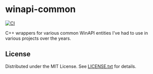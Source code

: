 winapi-common
=============

[![CI](https://github.com/egor-tensin/winapi-common/workflows/CI/badge.svg)](https://github.com/egor-tensin/winapi-common/actions?query=workflow%3ACI)

C++ wrappers for various common WinAPI entities I've had to use in various
projects over the years.

License
-------

Distributed under the MIT License.
See [LICENSE.txt] for details.

[LICENSE.txt]: LICENSE.txt
